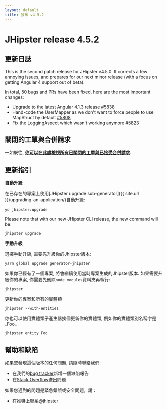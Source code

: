 ```yaml
---
layout: default
title: 發布 v4.5.2
---
```


JHipster release 4.5.2
==================

更新日誌
----------

This is the second patch release for JHipster v4.5.0. It corrects a few annoying issues, and prepares for our next minor release (with a focus on getting Angular 4 support out of beta).

In total, 50 bugs and PRs have been fixed, here are the most important changes:

- Upgrade to the latest Angular 4.1.3 release [#5838](https://github.com/jhipster/generator-jhipster/pull/5838)
- Hand-code the UserMapper as we don't want to force people to use MapStruct by default [#5808](https://github.com/jhipster/generator-jhipster/issues/5808)
- Fix the LoggingAspect which wasn't working anymore [#5823](https://github.com/jhipster/generator-jhipster/issues/5823)

關閉的工單與合併請求
------------
一如既往, __[你可以在此處檢視所有已關閉的工單與已接受合併請求](https://github.com/jhipster/generator-jhipster/issues?q=milestone%3A4.5.2+is%3Aclosed)__.

更新指引
------------

**自動升級**

在已存在的專案上使用[JHipster upgrade sub-generator]({{ site.url }}/upgrading-an-application/)自動升級:

```
yo jhipster:upgrade
```

Please note that with our new JHipster CLI release, the new command will be:

```
jhipster upgrade
```

**手動升級**

選擇手動升級, 需要先升級你的Jhipster版本:

```
yarn global upgrade generator-jhipster
```

如果你已經有了一個專案, 將會繼續使用當時專案生成的Jhipster版本.
如果需要升級你的專案, 你需要先刪除`node_modules`資料夾再執行:

```
jhipster
```

更新你的專案和所有的實體類

```
jhipster --with-entities
```

你也可以使用實體類子產生器挨個更新你的實體類, 例如你的實體類別名稱字是_Foo_

```
jhipster entity Foo
```

幫助和缺陷
--------------

如果您發現這個版本的任何問題, 請隨時聯絡我們:

- 在我們的[bug tracker](https://github.com/jhipster/generator-jhipster/issues?state=open)新增一個缺陷報告
- 在[Stack Overflow](http://stackoverflow.com/tags/jhipster/info)送出問題

如果您遇到的問題是緊急錯誤或安全問題，請：

- 在推特上聯系[@jhipster](https://twitter.com/jhipster)
